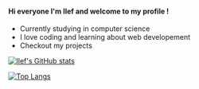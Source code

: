#### Hi everyone I'm Ilef and welcome to my profile !
- Currently studying in computer science
- I love coding and learning about web developement
- Checkout my projects

[![Ilef's GitHub stats](https://github-readme-stats.vercel.app/api?username=ilefM&show_icons=true&layout=compact&theme=dark)](https://github.com/ilefM)

[![Top Langs](https://github-readme-stats.vercel.app/api/top-langs/?username=ilefM&layout=compact&theme=dark)](https://github.com/ilefM)
